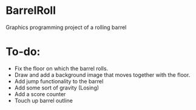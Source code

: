 # BarrelRoll
Graphics programming project of a rolling barrel

# To-do:
- Fix the floor on which the barrel rolls.
- Draw and add a background image that moves together with the floor.
- Add jump functionality to the barrel
- Add some sort of gravity (Losing)
- Add a score counter
- Touch up barrel outline

